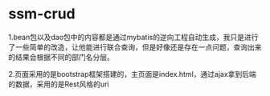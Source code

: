 # ssm-crud

1.bean包以及dao包中的内容都是通过mybatis的逆向工程自动生成，我只是进行了一些简单的改造，让他能进行联合查询，但是好像还是存在一点问题，查询出来的结果会根据不同的部门名分层。

2.页面采用的是bootstrap框架搭建的，主页面是index.html，通过ajax拿到后端的数据，采用的是Rest风格的uri